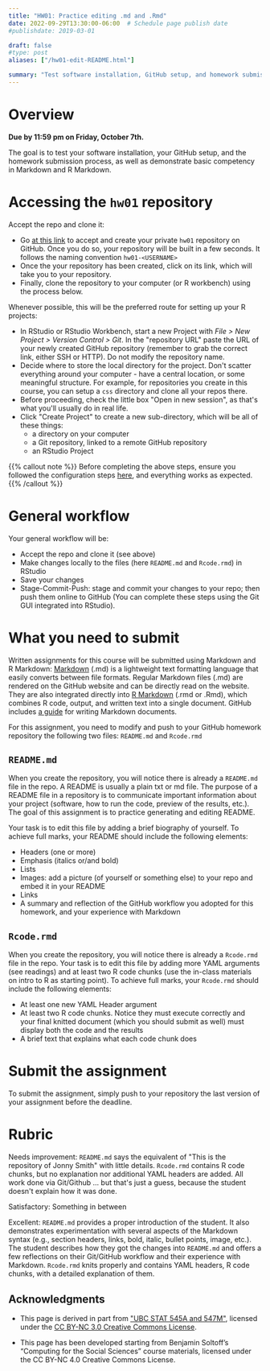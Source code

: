 ```yaml
---
title: "HW01: Practice editing .md and .Rmd"
date: 2022-09-29T13:30:00-06:00  # Schedule page publish date
#publishdate: 2019-03-01

draft: false
#type: post
aliases: ["/hw01-edit-README.html"]

summary: "Test software installation, GitHub setup, and homework submission process, as well as demonstrate basic competency in Markdown and R Markdown. Due Oct 7, 2022"
---
```




# Overview

**Due by 11:59 pm on Friday, October 7th.**

The goal is to test your software installation, your GitHub setup, and the homework submission process, as well as demonstrate basic competency in Markdown and R Markdown.

# Accessing the `hw01` repository

Accept the repo and clone it:
* Go [at this link](https://classroom.github.com/a/GJXNztug) to accept and create your private `hw01` repository on GitHub. Once you do so, your repository will be built in a few seconds. It follows the naming convention `hw01-<USERNAME>`  
* Once the your repository has been created, click on its link, which will take you to your repository. 
* Finally, clone the repository to your computer (or R workbench) using the process below. 

Whenever possible, this will be the preferred route for setting up your R projects:

* In RStudio or RStudio Workbench, start a new Project with *File > New Project > Version Control > Git*. In the "repository URL" paste the URL of your newly created GitHub repository (remember to grab the correct link, either SSH or HTTP). Do not modify the repository name. 
* Decide where to store the local directory for the project. Don't scatter everything around your computer - have a central location, or some meaningful structure. For example, for repositories you create in this course, you can setup a `css` directory and clone all your repos there.
* Before proceeding, check the little box "Open in new session", as that's what you'll usually do in real life.
* Click "Create Project" to create a new sub-directory, which will be all of these things:
    * a directory on your computer
    * a Git repository, linked to a remote GitHub repository
    * an RStudio Project

{{% callout note %}}
Before completing the above steps, ensure you followed the configuration steps [here](/setup/git-configure/), and everything works as expected.
{{% /callout %}}

# General workflow
Your general workflow will be:

<!--
* Pull from GitHub (just an empty precaution now, but it will matter when you collaborate with others)
-->
* Accept the repo and clone it (see above)
* Make changes locally to the files (here `README.md` and `Rcode.rmd`) in RStudio
* Save your changes
* Stage-Commit-Push: stage and commit your changes to your repo; then push them online to GitHub (You can complete these steps using the Git GUI integrated into RStudio).


# What you need to submit

Written assignments for this course will be submitted using Markdown and R Markdown: [Markdown](https://daringfireball.net/projects/markdown/) (.md) is a lightweight text formatting language that easily converts between file formats. Regular Markdown files (.md) are rendered on the GitHub website and can be directly read on the website. They are also integrated directly into [R Markdown](https://rmarkdown.rstudio.com/) (.rmd or .Rmd), which combines R code, output, and written text into a single document. GitHub includes [a guide](https://guides.github.com/features/mastering-markdown/) for writing Markdown documents.

For this assignment, you need to modify and push to your GitHub homework repository the following two files: `README.md` and `Rcode.rmd`


## `README.md` 

When you create the repository, you will notice there is already a `README.md` file in the repo. A README is usually a plain txt or md file. The purpose of a README file in a repository is to communicate important information about your project (software, how to run the code, preview of the results, etc.). The goal of this assignment is to practice generating and editing README.

Your task is to edit this file by adding a brief biography of yourself. To achieve full marks, your README should include the following elements:

* Headers (one or more)
* Emphasis (italics or/and bold)
* Lists
* Images: add a picture (of yourself or something else) to your repo and embed it in your README
* Links
* A summary and reflection of the GitHub workflow you adopted for this homework, and your experience with Markdown 


## `Rcode.rmd`

When you create the repository, you will notice there is already a `Rcode.rmd` file in the repo. Your task is to edit this file by adding more YAML arguments (see readings) and at least two R code chunks (use the in-class materials on intro to R as starting point). To achieve full marks, your `Rcode.rmd` should include the following elements:

* At least one new YAML Header argument
* At least two R code chunks. Notice they must execute correctly and your final knitted document (which you should submit as well) must display both the code and the results
* A brief text that explains what each code chunk does


# Submit the assignment

To submit the assignment, simply push to your repository the last version of your assignment before the deadline.

# Rubric

Needs improvement: `README.md` says the equivalent of "This is the repository of Jonny Smith" with little details. `Rcode.rmd` contains R code chunks, but no explanation nor additional YAML headers are added. All work done via Git/Github ... but that's just a guess, because the student doesn't explain how it was done. 

Satisfactory: Something in between

Excellent: `README.md` provides a proper introduction of the student. It also demonstrates experimentation with several aspects of the Markdown syntax (e.g., section headers, links, bold, italic, bullet points, image, etc.). The student describes how they got the changes into `README.md` and offers a few reflections on their Git/GitHub workflow and their experience with Markdown. `Rcode.rmd` knits properly and contains YAML headers, R code chunks, with a detailed explanation of them.

## Acknowledgments


* This page is derived in part from ["UBC STAT 545A and 547M"](http://stat545.com), licensed under the [CC BY-NC 3.0 Creative Commons License](https://creativecommons.org/licenses/by-nc/3.0/).

* This page has been developed starting from Benjamin Soltoff’s “Computing for the Social Sciences” course materials, licensed under the CC BY-NC 4.0 Creative Commons License.

